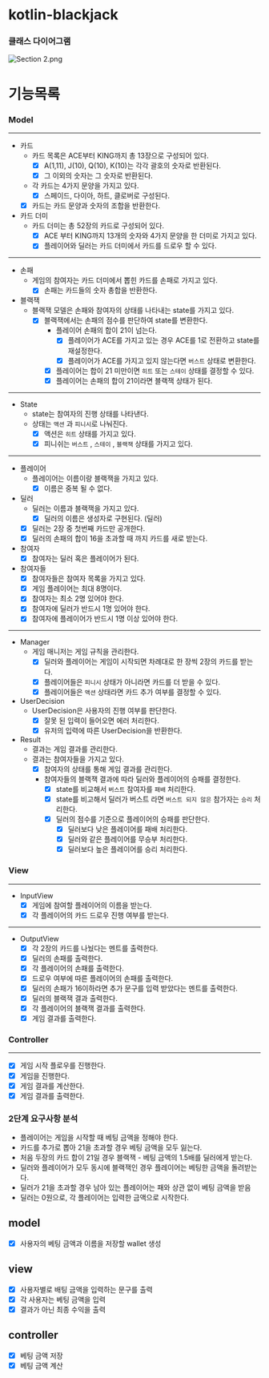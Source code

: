# kotlin-blackjack

### 클래스 다이어그램

![Section 2.png](image%2FSection%202.png)

# 기능목록

### Model

---

- 카드
    - 카드 목록은 ACE부터 KING까지 총 13장으로 구성되어 있다.
        - [x] A(1,11), J(10), Q(10), K(10)는 각각 괄호의 숫자로 반환된다.
        - [x] 그 이외의 숫자는 그 숫자로 반환된다.
    - 각 카드는 4가지 문양을 가지고 있다.
        - [x] 스페이드, 다이아, 하트, 클로버로 구성된다.
    - [x] 카드는 카드 문양과 숫자의 조합을 반환한다.
- 카드 더미
    - 카드 더미는 총 52장의 카드로 구성되어 있다.
        - [x] ACE 부터 KING까지 13개의 숫자와 4가지 문양을 한 더미로 가지고 있다.
        - [x] 플레이어와 딜러는 카드 더미에서 카드를 드로우 할 수 있다.

---

- 손패
    - 게임의 참여자는 카드 더미에서 뽑힌 카드를 손패로 가지고 있다.
        - [x] 손패는 카드들의 숫자 총합을 반환한다.
- 블랙잭
    - 블랙잭 모델은 손패와 참여자의 상태를 나타내는 state를 가지고 있다.
        - [x] 블랙잭에서는 손패의 점수를 판단하여 state를 변환한다.
            - 플레이어 손패의 합이 21이 넘는다.
                - [x] 플레이어가 ACE를 가지고 있는 경우 ACE를 1로 전환하고 state를 재설정한다.
                - [x] 플레이어가 ACE를 가지고 있지 않는다면 `버스트` 상태로 변환한다.
            - [x] 플레이어는 합이 21 미만이면 `히트` 또는 `스테이` 상태를 결정할 수 있다.
            - [x] 플레이어는 손패의 합이 21이라면 블랙잭 상태가 된다.

---

- State
    - state는 참여자의 진행 상태를 나타낸다.
    - 상태는 `액션` 과 `피니시`로 나눠진다.
        - [x] 액션은 `히트` 상태를 가지고 있다.
        - [x] 피니쉬는 `버스트` , `스테이` , `블랙잭` 상태를 가지고 있다.

---

- 플레이어
    - 플레이어는 이름이랑 블랙잭을 가지고 있다.
        - [x] 이름은 중복 될 수 없다.
- 딜러
    - 딜러는 이름과 블랙잭을 가지고 있다.
        - [x] 딜러의 이름은 생성자로 구현된다. (딜러)
    - [x] 딜러는 2장 중 첫번째 카드만 공개한다.
    - [x] 딜러의 손패의 합이 16을 초과할 때 까지 카드를 새로 받는다.
- 참여자
    - [x] 참여자는 딜러 혹은 플레이어가 된다.
- 참여자들
    - [x] 참여자들은 참여자 목록을 가지고 있다.
    - [x] 게임 플레이어는 최대 8명이다.
    - [x] 참여자는 최소 2명 있어야 한다.
    - [x] 참여자에 딜러가 반드시 1명 있어야 한다.
    - [x] 참여자에 플레이어가 반드시 1명 이상 있어야 한다.

---

- Manager
    - 게임 매니저는 게임 규칙을 관리한다.
        - [x] 딜러와 플레이어는 게임이 시작되면 차례대로 한 장씩 2장의 카드를 받는다.
        - [x] 플레이어들은 `피니시` 상태가 아니라면 카드를 더 받을 수 있다.
        - [x] 플레이어들은 `액션` 상태라면 카드 추가 여부를 결정할 수 있다.
- UserDecision
    - UserDecision은 사용자의 진행 여부를 판단한다.
        - [x] 잘못 된 입력이 들어오면 에러 처리한다.
        - [x] 유저의 입력에 따른 UserDecision을 반환한다.
- Result
    - 결과는 게임 결과를 관리한다.
    - 결과는 참여자들을 가지고 있다.
        - [x] 참여자의 상태를 통해 게임 결과를 관리한다.
        - 참여자들의 블랙잭 결과에 따라 딜러와 플레이어의 승패를 결정한다.
            - [x] state를 비교해서 `버스트` 참여자를 `패배` 처리한다.
            - [x] state를 비고해서 딜러가 버스트 라면 `버스트 되지 않은` 참가자는 `승리` 처리한다.
            - [x] 딜러의 점수를 기준으로 플레이어의 승패를 판단한다.
                - [x] 딜러보다 낮은 플레이어를 패배 처리한다.
                - [x] 딜러와 같은 플레이어를 무승부 처리한다.
                - [x] 딜러보다 높은 플레이어를 승리 처리한다.

### View

---

- InputView
    - [x] 게임에 참여할 플레이어의 이름을 받는다.
    - [x] 각 플레이어의 카드 드로우 진행 여부를 받는다.

---

- OutputView
    - [x] 각 2장의 카드를 나눴다는 멘트를 출력한다.
    - [x] 딜러의 손패를 출력한다.
    - [x] 각 플레이어의 손패를 출력한다.
    - [x] 드로우 여부에 따른 플레이어의 손패를 출력한다.
    - [x] 딜러의 손패가 16이하라면 추가 문구를 입력 받았다는 멘트를 출력한다.
    - [x] 딜러의 블랙잭 결과 출력한다.
    - [x] 각 플레이어의 블랙잭 결과를 출력한다.
    - [x] 게임 결과를 출력한다.

### Controller

---

- [x] 게임 시작 플로우를 진행한다.
- [x] 게임을 진행한다.
- [x] 게임 결과를 계산한다.
- [x] 게임 결과를 출력한다.

### 2단계 요구사항 분석

- 플레이어는 게임을 시작할 때 베팅 금액을 정해야 한다.
- 카드를 추가로 뽑아 21을 초과할 경우 베팅 금액을 모두 잃는다.
- 처음 두장의 카드 합이 21일 경우 블랙잭 - 베팅 금액의 1.5배를 딜러에게 받는다.
- 딜러와 플레이어가 모두 동시에 블랙잭인 경우 플레이어는 베팅한 금액을 돌려받는다.
- 딜러가 21을 초과할 경우 남아 있는 플레이어는 패와 상관 없이 베팅 금액을 받음
- 딜러는 0원으로, 각 플레이어는 입력한 금액으로 시작한다.

## model

- [x] 사용자의 베팅 금액과 이름을 저장할 wallet 생성

## view

- [x] 사용자별로 배팅 금액을 입력하는 문구를 출력
- [x] 각 사용자는 베팅 금액을 입력
- [x] 결과가 아닌 최종 수익을 출력

## controller

- [x] 베팅 금액 저장
- [x] 베팅 금액 계산
